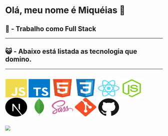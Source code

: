 <h1> Olá, meu nome é Miquéias 👋</h1>


##


<h2> 💼 - Trabalho como Full Stack </h2>

<hr>

<h2> 😺 - Abaixo está listada as tecnologia que domino. </h2>

<hr>

<div style="display: inline_block"><br>
  <img align="center" alt="Miqueias-Js" height="60" width="70" src="https://raw.githubusercontent.com/devicons/devicon/master/icons/javascript/javascript-plain.svg">
  <img align="center" alt="Miqueias-TypeScript" height="60" width="70" src="https://raw.githubusercontent.com/devicons/devicon/master/icons/typescript/typescript-original.svg">
  <img align="center" alt="Miqueias-HTML" height="60" width="70" src="https://raw.githubusercontent.com/devicons/devicon/master/icons/html5/html5-original.svg">
  <img align="center" alt="Miqueias-CSS" height="60" width="70" src="https://raw.githubusercontent.com/devicons/devicon/master/icons/css3/css3-original.svg">
  <img align="center" alt="Miqueias-React" height="60" width="70" src="https://raw.githubusercontent.com/devicons/devicon/master/icons/react/react-original.svg">
  <img align="center" alt="Miqueias-Node.JS" height="60" width="70" src="https://raw.githubusercontent.com/devicons/devicon/master/icons/nodejs/nodejs-original.svg">
  <img align="center" alt="Miqueias-Next.JS" height="60" width="70" src="https://raw.githubusercontent.com/devicons/devicon/master/icons/nextjs/nextjs-original.svg">
  <img align="center" alt="Miqueias-MongoDB" height="60" width="70" src="https://raw.githubusercontent.com/devicons/devicon/master/icons/mongodb/mongodb-original.svg">
  <img align="center" alt="Miqueias-Sass" height="60" width="70" src="https://raw.githubusercontent.com/devicons/devicon/master/icons/sass/sass-original.svg">
  <img align="center" alt="Miqueias-Git" height="60" width="70" src="https://raw.githubusercontent.com/devicons/devicon/master/icons/git/git-original.svg">
  <img align="center" alt="Miqueias-GitHub" height="60" width="70" src="https://raw.githubusercontent.com/devicons/devicon/master/icons/github/github-original.svg">
  
  


  


 
  
  ##
 
<div> 
  
  <a href="https://www.linkedin.com/in/miqu%C3%A9ias-sousa-b79518239/" target="_blank" rel='next'><img src="https://img.shields.io/badge/-LinkedIn-%230077B5?style=for-the-badge&logo=linkedin&logoColor=white" target="_blank" rel='next'></a> 
  
</div>
  
  
